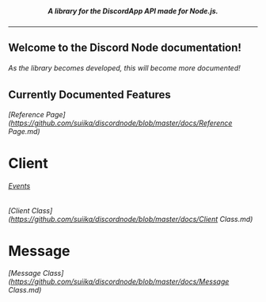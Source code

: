 <p align="center">
    <img alt="" src="https://cdn.discordapp.com/attachments/242256958248321024/250175749670174721/unknown.png">
    <h5 align="center">A library for the DiscordApp API made for Node.js.</h5>
</p>
<hr>

## Welcome to the Discord Node documentation!
###### As the library becomes developed, this will become more documented!

Currently Documented Features
-----------------------------

###### [Reference Page](https://github.com/suiika/discordnode/blob/master/docs/Reference Page.md)

Client
=====

###### [Events](https://github.com/suiika/discordnode/blob/master/docs/Events.md)
###### [Client Class](https://github.com/suiika/discordnode/blob/master/docs/Client Class.md)

Message
======

###### [Message Class](https://github.com/suiika/discordnode/blob/master/docs/Message Class.md)